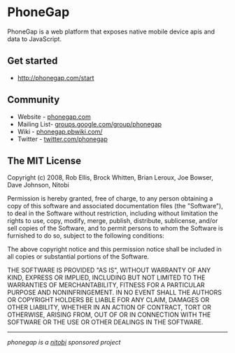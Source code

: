 
PhoneGap
========
PhoneGap is a web platform that exposes native mobile device apis and data to JavaScript.

Get started
-----------
* http://phonegap.com/start

Community
---------
* Website - [phonegap.com](http://phonegap.com)
* Mailing List- [groups.google.com/group/phonegap](http://groups.google.com/group/phonegap)
* Wiki - [phonegap.pbwiki.com/](http://phonegap.pbwiki.com/)
* Twitter - [twitter.com/phonegap](http://twitter.com/phonegap)
  
  
The MIT License
-------------------------------------------------------------
Copyright (c) 2008, Rob Ellis, Brock Whitten, Brian Leroux, Joe Bowser, Dave Johnson, Nitobi

Permission is hereby granted, free of charge, to any person obtaining a copy
of this software and associated documentation files (the "Software"), to deal
in the Software without restriction, including without limitation the rights
to use, copy, modify, merge, publish, distribute, sublicense, and/or sell
copies of the Software, and to permit persons to whom the Software is
furnished to do so, subject to the following conditions:

The above copyright notice and this permission notice shall be included in
all copies or substantial portions of the Software.

THE SOFTWARE IS PROVIDED "AS IS", WITHOUT WARRANTY OF ANY KIND, EXPRESS OR
IMPLIED, INCLUDING BUT NOT LIMITED TO THE WARRANTIES OF MERCHANTABILITY,
FITNESS FOR A PARTICULAR PURPOSE AND NONINFRINGEMENT. IN NO EVENT SHALL THE
AUTHORS OR COPYRIGHT HOLDERS BE LIABLE FOR ANY CLAIM, DAMAGES OR OTHER
LIABILITY, WHETHER IN AN ACTION OF CONTRACT, TORT OR OTHERWISE, ARISING FROM,
OUT OF OR IN CONNECTION WITH THE SOFTWARE OR THE USE OR OTHER DEALINGS IN
THE SOFTWARE.

-------------------------------------------------------------

*phonegap is a [nitobi](http://nitobi.com) sponsored project*
